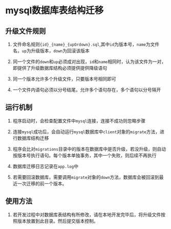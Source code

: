 # mysql数据库表结构迁移

## 升级文件规则

1. 文件命名规则`{id}_{name}_{upOrdown}.sql`,其中`id`为版本号，`name`为文件名，`up`为升级版本，`down`为回滚该版本

2. 同一个文件的`down`和`up`必须成对出现，`id`和`name`相同时，认为该文件为一对，即提供了升级数据库结构必须提供提供降级语句

3. 同一个版本允许多个升级文件，只要版本号相同即可

4. 一个文件内语句必须以分号结尾，允许多个语句存在，多个语句以分号隔开

## 运行机制

1. 程序启动时，会检查配置文件中`mysql`连接，连接不成功则忽略步骤

2. 连接`mysql`成功后，会自动运行`mysql`数据库中`client`对象的`migrate`方法，进行数据库结构迁移

3. 程序会比对`migrations`目录中的版本在数据库中是否升级，若没升级，则自动按版本号执行语句。每个版本单独事务，其中一个失败，则后续不再执行

4. 数据库迁移日志记录在`app.log`中

5. 若需要回滚数据库，需要调用`migrate`对象的`down`方法，数据库会被回滚到最近一次迁移的前一个版本。

## 使用方法

1. 若开发过程中对数据库表结构有所修改，请在本地开发完毕后，将升级文件按照版本放置到此目录。然后提交版本控制。
